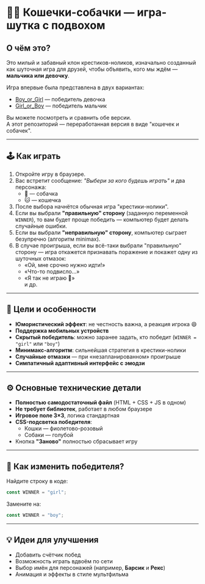 # 🐶🐱 Кошечки-собачки — игра-шутка с подвохом

## О чём это?

Это милый и забавный клон крестиков-ноликов, изначально созданный как шуточная игра для друзей, чтобы объявить, кого мы ждём — **мальчика или девочку**.

Игра впервые была представлена в двух вариантах:
   
   - [Boy_or_Girl](https://aligatorru.github.io/meowVSwoof/Boy_or_Girl) — победитель девочка 
   - [Girl_or_Boy](https://aligatorru.github.io/meowVSwoof/Girl_or_Boy) — победитель мальчик

Вы можете посмотреть и сравнить обе версии.  
А этот репозиторий — переработанная версия в виде "кошечек и собачек".

---

## 🕹️ Как играть

1. Откройте игру в браузере.
2. Вас встретит сообщение: _"Выбери за кого будешь играть"_ и два персонажа:
   - 🐶 — собачка
   - 🐱 — кошечка
3. После выбора начнётся обычная игра "крестики-нолики".
4. Если вы выбрали **"правильную" сторону** (заданную переменной `WINNER`), то вам будет проще победить — компьютер будет делать случайные ошибки.
5. Если вы выбрали **"неправильную" сторону**, компьютер сыграет безупречно (алгоритм minimax).
6. В случае проигрыша, если вы всё-таки выбрали "правильную" сторону — игра откажется признавать поражение и покажет одну из шуточных отмазок:
   - «Ой, мне срочно нужно идти!»
   - «Что-то подвисло...»
   - «Я так не играю 🐾»  
   и др.

---

## 🎯 Цели и особенности

- **Юмористический эффект**: не честность важна, а реакция игрока 😄  
- **Поддержка мобильных устройств**
- **Скрытый победитель**: можно заранее задать, кто победит (`WINNER = "girl"` или `"boy"`)
- **Минимакс-алгоритм**: сильнейшая стратегия в крестики-нолики
- **Случайные отмазки** — при «незапланированном» проигрыше
- **Симпатичный адаптивный интерфейс с эмодзи**

---

## ⚙️ Основные технические детали

- **Полностью самодостаточный файл** (HTML + CSS + JS в одном)
- **Не требует библиотек**, работает в любом браузере
- **Игровое поле 3×3**, логика стандартная
- **CSS-подсветка победителя**:
  - Кошки — фиолетово-розовый
  - Собаки — голубой
- Кнопка **"Заново"** полностью сбрасывает игру

---

## 🧩 Как изменить победителя?

Найдите строку в коде:

```js
const WINNER = "girl";
```

Замените на:

```js
const WINNER = "boy";
```

---

## 💡 Идеи для улучшения

- Добавить счётчик побед
- Возможность играть вдвоём по сети
- Выбор имён для персонажей (например, **Барсик** и **Рекс**)
- Анимация и эффекты в стиле мультфильма
```

